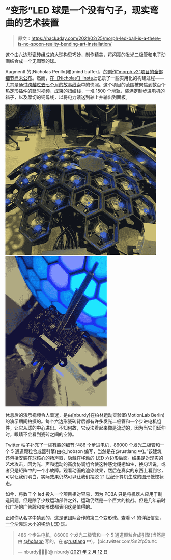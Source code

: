 # “变形”LED 球是一个没有勺子，现实弯曲的艺术装置

> 原文：<https://hackaday.com/2021/02/25/morph-led-ball-is-a-there-is-no-spoon-reality-bending-art-installation/>

这个由六边形瓷砖组成的大球构思巧妙，制作精美，将闪亮的发光二极管和电子动画结合成一个无图案的球。

Augmentl 的[Nicholas Perillo]和[mind buffer]，[的创作“morph v2”项目的全部细节尚未公布](https://augmentl.com/work/morphv2)。然而，[在【Nicholas’】Insta](https://www.instagram.com/augmentlstudio/)上记录了一些实用化的构建过程——尤其是通过[跨越过去七个月的故事线索](https://www.instagram.com/stories/highlights/17950883626361296/)中的快照。这个项目的范围被聚焦到数百个热定形插件的延时视频，成束的扭绞线，一堆 1500 个滑轨，装满定制步进电机的箱子，以及厚切的铜母线，以将电力馈送到轴上并输出到面板。

 [![morph-v2-hex-dome-assembly](img/0f0dedf1a7fc95928df8153801cabf3a.png "morph-v2-hex-dome-assembly")](https://hackaday.com/2021/02/25/morph-led-ball-is-a-there-is-no-spoon-reality-bending-art-installation/morph-v2-hex-dome-assembly/)  [![morph-v2-stepper-motor-assembly](img/b2557aad5f94ddc0148fb28305e0eae5.png "morph-v2-stepper-motor-assembly")](https://hackaday.com/2021/02/25/morph-led-ball-is-a-there-is-no-spoon-reality-bending-art-installation/morph-v2-stepper-motor-assembly/) 

休息后的演示视频令人着迷，是由[nburdy]在柏林运动实验室(MotionLab Berlin)的演示期间拍摄的。每个六边形瓷砖背后都有许多发光二极管和一个步进电机组件，让它从球的中心进出。不知何故，它设法看起来像是流动的，因为当它们延伸时，眼睛不会看到瓷砖之间的空隙。

Twitter 帖子补充了一些有趣的细节:“486 个步进电机，86000 个发光二极管和一个 5 通道颗粒合成器引擎(由@_hobson 编写，当然是在@rustlang 中)。”该建筑还包括安装在球核心的扬声器，隐藏在移动的 LED 六边形后面。结果是对现实的艺术攻击，因为光、声和运动的高度协调组合使这种感觉栩栩如生，换句话说，或者只是矩阵中的一个小故障。观看动画的渲染效果，然后在真实的东西上看到它，可以让我们明白，实际效果仍然可以让我们摆脱 21 世纪计算机生成的图形恍惚状态。

如今，将数千个 led 投入一个项目相对容易，因为 PCBA 只是将机器人应用于制造问题。但是除了少数运动部件之外，运动仍然是一个巨大的挑战。但是几年前时代广场的广告牌和变形球都表明这是值得的。

正如你从名字中猜到的，这是该团队合作的第二个变形球。查看 v1 的详细信息，[一个沙滩球大小的移动 LED 球](https://augmentl.com/work/morph)。

> 486 个步进电机，86000 个发光二极管和一个 5 通道颗粒合成引擎(当然是由 [@_hobson_](https://twitter.com/_hobson_?ref_src=twsrc%5Etfw) 写的，在 [@rustlang](https://twitter.com/rustlang?ref_src=twsrc%5Etfw) 中)。【pic.twitter.com/Sn2fp5tuXc 
> 
> — nburdy🐣🏳️‍🌈(@ nburdy)[2021 年 2 月 12 日](https://twitter.com/nburdy/status/1360221185536098304?ref_src=twsrc%5Etfw)